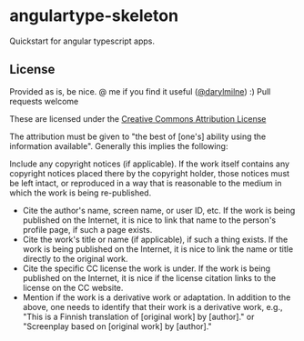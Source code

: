 # angulartype-skeleton

Quickstart for angular typescript apps.

## License
Provided as is, be nice. @ me if you find it useful ([@darylmilne](https://twitter.com/darylmilne)) :) Pull requests welcome

These are licensed under the [Creative Commons Attribution License](https://creativecommons.org/licenses/by/4.0/legalcode) 

The attribution must be given to "the best of [one's] ability using the information available". Generally this implies the following:

Include any copyright notices (if applicable). If the work itself contains any copyright notices placed there by the copyright holder, those notices must be left intact, or reproduced in a way that is reasonable to the medium in which the work is being re-published.

- Cite the author's name, screen name, or user ID, etc. If the work is being published on the Internet, it is nice to link that name to the person's profile page, if such a page exists.
- Cite the work's title or name (if applicable), if such a thing exists. If the work is being published on the Internet, it is nice to link the name or title directly to the original work.
- Cite the specific CC license the work is under. If the work is being published on the Internet, it is nice if the license citation links to the license on the CC website.
- Mention if the work is a derivative work or adaptation. In addition to the above, one needs to identify that their work is a derivative work, e.g., "This is a Finnish translation of [original work] by [author]." or "Screenplay based on [original work] by [author]."